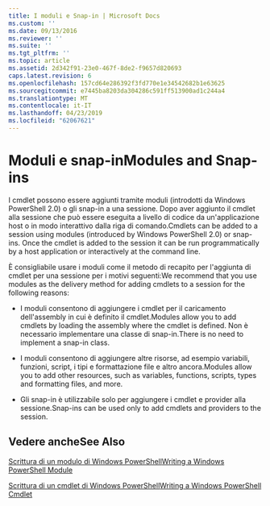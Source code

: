 ```yaml
---
title: I moduli e Snap-in | Microsoft Docs
ms.custom: ''
ms.date: 09/13/2016
ms.reviewer: ''
ms.suite: ''
ms.tgt_pltfrm: ''
ms.topic: article
ms.assetid: 2d342f91-23e0-467f-8de2-f9657d820693
caps.latest.revision: 6
ms.openlocfilehash: 157cd64e286392f3fd770e1e34542682b1e63625
ms.sourcegitcommit: e7445ba8203da304286c591ff513900ad1c244a4
ms.translationtype: MT
ms.contentlocale: it-IT
ms.lasthandoff: 04/23/2019
ms.locfileid: "62067621"
---
```

# <a name="modules-and-snap-ins"></a><span data-ttu-id="dfd9d-102">Moduli e snap-in</span><span class="sxs-lookup"><span data-stu-id="dfd9d-102">Modules and Snap-ins</span></span>

<span data-ttu-id="dfd9d-103">I cmdlet possono essere aggiunti tramite moduli (introdotti da Windows PowerShell 2.0) o gli snap-in a una sessione. Dopo aver aggiunto il cmdlet alla sessione che può essere eseguita a livello di codice da un'applicazione host o in modo interattivo dalla riga di comando.</span><span class="sxs-lookup"><span data-stu-id="dfd9d-103">Cmdlets can be added to a session using modules (introduced by Windows PowerShell 2.0) or snap-ins. Once the cmdlet is added to the session it can be run programmatically by a host application or interactively at the command line.</span></span>

<span data-ttu-id="dfd9d-104">È consigliabile usare i moduli come il metodo di recapito per l'aggiunta di cmdlet per una sessione per i motivi seguenti:</span><span class="sxs-lookup"><span data-stu-id="dfd9d-104">We recommend that you use modules as the delivery method for adding cmdlets to a session for the following reasons:</span></span>

- <span data-ttu-id="dfd9d-105">I moduli consentono di aggiungere i cmdlet per il caricamento dell'assembly in cui è definito il cmdlet.</span><span class="sxs-lookup"><span data-stu-id="dfd9d-105">Modules allow you to add cmdlets by loading the assembly where the cmdlet is defined.</span></span> <span data-ttu-id="dfd9d-106">Non è necessario implementare una classe di snap-in.</span><span class="sxs-lookup"><span data-stu-id="dfd9d-106">There is no need to implement a snap-in class.</span></span>

- <span data-ttu-id="dfd9d-107">I moduli consentono di aggiungere altre risorse, ad esempio variabili, funzioni, script, i tipi e formattazione file e altro ancora.</span><span class="sxs-lookup"><span data-stu-id="dfd9d-107">Modules allow you to add other resources, such as variables, functions, scripts, types and formatting files, and more.</span></span>

- <span data-ttu-id="dfd9d-108">Gli snap-in è utilizzabile solo per aggiungere i cmdlet e provider alla sessione.</span><span class="sxs-lookup"><span data-stu-id="dfd9d-108">Snap-ins can be used only to add cmdlets and providers to the session.</span></span>

## <a name="see-also"></a><span data-ttu-id="dfd9d-109">Vedere anche</span><span class="sxs-lookup"><span data-stu-id="dfd9d-109">See Also</span></span>

[<span data-ttu-id="dfd9d-110">Scrittura di un modulo di Windows PowerShell</span><span class="sxs-lookup"><span data-stu-id="dfd9d-110">Writing a Windows PowerShell Module</span></span>](../module/writing-a-windows-powershell-module.md)

[<span data-ttu-id="dfd9d-111">Scrittura di un cmdlet di Windows PowerShell</span><span class="sxs-lookup"><span data-stu-id="dfd9d-111">Writing a Windows PowerShell Cmdlet</span></span>](./writing-a-windows-powershell-cmdlet.md)
